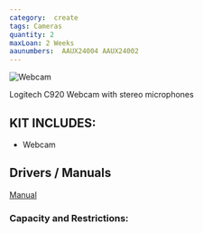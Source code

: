```yaml
---
category:  create
tags: Cameras
quantity: 2
maxLoan: 2 Weeks
aaunumbers:  AAUX24004 AAUX24002
---
```

![Webcam](https://resource.logitech.com/w_544,h_466,ar_7:6,c_pad,q_auto,f_auto,dpr_2.0/d_transparent.gif/content/dam/logitech/en/products/webcams/c920/gallery/c920-gallery-1.png)

Logitech C920 Webcam with stereo microphones
## KIT INCLUDES:
-  Webcam

## Drivers / Manuals
[Manual](https://www.logitech.com/assets/45920/8/hd-pro-webcam-c920-quick-start-guide.pdf)



### Capacity and Restrictions:
